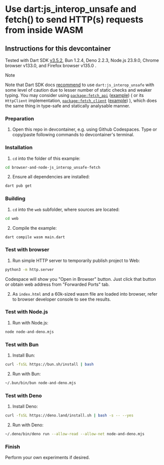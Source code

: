 # Use dart:js_interop_unsafe and fetch() to send HTTP(s) requests from inside WASM

## Instructions for this devcontainer

Tested with Dart SDK [v3.5.2](https://github.com/dart-lang/sdk/releases/tag/3.5.2),
Bun 1.2.4, Deno 2.2.3, Node.js 23.9.0, Chrome browser v133.0, and Firefox browser v135.0 .

> [!NOTE]
> Note that Dart SDK docs [recommend](https://github.com/dart-lang/sdk/blob/3.8.0-168.0.dev/sdk/lib/js_interop_unsafe/js_interop_unsafe.dart#L12-L22)
> to use `dart:js_interop_unsafe` with some level of caution due to lesser number of static checks and weaker typing.
> You may consider using [`package:fetch_api`](https://pub.dev/packages/fetch_api) ([example](../browser-and-node-package-fetch-api/README.md))
> ( or its `HttpClient` implementation, [`package:fetch_client`](https://pub.dev/packages/fetch_client) ([example](../browser-and-node-package-fetch-client/README.md)) ), 
> which does the same thing in type-safe and statically analysable manner. 

### Preparation

1. Open this repo in devcontainer, e.g. using Github Codespaces.
   Type or copy/paste following commands to devcontainer's terminal.

### Installation

1. `cd` into the folder of this example:

```sh
cd browser-and-node-js_interop_unsafe-fetch
```

2. Ensure all dependencies are installed:

```sh
dart pub get
```

### Building

1. `cd` into the `web` subfolder, where sources are located:

```sh
cd web
```

2. Compile the example:

```sh
dart compile wasm main.dart
```

### Test with browser

1. Run simple HTTP server to temporarily publish project to Web:

```sh
python3 -m http.server
```

Codespace will show you "Open in Browser" button. Just click that button or
obtain web address from "Forwarded Ports" tab.

2. As `index.html` and a 60k-sized wasm file are loaded into browser, refer to browser developer console
   to see the results.

### Test with Node.js

1. Run with Node.js:

```sh
node node-and-deno.mjs
```

### Test with Bun

1. Install Bun:

```sh
curl -fsSL https://bun.sh/install | bash
```

2. Run with Bun:

```sh
~/.bun/bin/bun node-and-deno.mjs
```

### Test with Deno

1. Install Deno:

```sh
curl -fsSL https://deno.land/install.sh | bash -s -- --yes
```

2. Run with Deno:

```sh
~/.deno/bin/deno run --allow-read --allow-net node-and-deno.mjs
```

### Finish

Perform your own experiments if desired.
